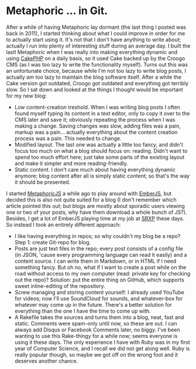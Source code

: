 # Metaphoric ... in Git.

After a while of having Metaphoric lay dormant (the last thing I posted was back in 2011), I started thinking about
what I could improve in order for me to actually start using it. It's not that I don't have anything to write about;
actually I run into plenty of interesting stuff during an average day. I built the lastI Metaphoric when I was really
into making everything dynamic and using [CakePHP](http://www.cakephp.org) on a daily basis, so it used Cake backed up
by the Croogo CMS (as I was too lazy to write the functionality myself). Turns out this was an unfortunate choice,
because while I'm not too lazy to write blog posts, I actually _am_ too lazy to maintain the blog software itself.
After a while the Cake version got outdated, Croogo got outdated and everything got terribly slow.
So I sat down and looked at the things I thought would be important for my new blog:

- Low content-creation treshold. When I was writing blog posts I often found myself typing its content in a text editor,
  only to copy it over to the CMS later and save it; obviously repeating the process when I was making a change. Saving
  changes was slow, adding files was a pain, markup was a pain... actually everything about the content creation process
  was a pain. This needed to change.
- Modified layout. The last one was actually a little too fancy, and didn't focus too much on what a blog should focus
  on: reading. Didn't want to spend too much effort here; just take some parts of the existing layout and make it simpler
  and more reading-friendly.
- Static content. I don't care much about having everything dynamic anymore; blog content after all is simply
  static content; so that's the way it should be presented.

I started [MetaphoricJS](http://github.com/ElteHupkes/MetaphoricJS) a while ago to play around with
[EmberJS](http://www.emberjs.com), but decided this is also not quite suited for a blog (I don't remember which article
pointed this out; but blogs are mostly about sporadic users viewing one or two of your posts, why have them download
a whole bunch of JS?). Besides, I get a lot of EmberJS playing time at my job at [SRXP](http://www.srxp.com) these days.
So instead I took an entirely different approach:

- I like having everything in repos; so why couldn't my blog be a repo? Step 1: create Git-repo for blog.
- Posts are just text files in the repo; every post consists of a config file (in JSON, 'cause every programming
  language can read it easily) and a content source. I can write them in Markdown, or in HTML if I need something fancy.
   But oh no, what if I want to create a post while on the road without access to my own computer (read: private key
  for checking out the repo)? Solution: put the entire thing on GitHub, which supports sweet inline-editing
  of the repository.
- Screw managing and storing content yourself: I already used YouTube for videos; now I'll use SoundCloud for sounds,
  and whatever-box for whatever may come up in the future. There's a better solution for everything than the one I
  have the time to come up with.
- A Rakefile takes the sources and turns them into a blog, neat, fast and static. Comments were spam-only until now,
  so these are out. I can always add Disqus or Facebook Comments later, no biggy. I've been wanting to use this
  Rake-thingy for a while now; seems everyone is using it these days. The only experience I have with Ruby was in
  my first year of Computer Science, and I recall we did not get along well. Ruby is really popular though, so maybe
  we got off on the wrong foot and it deserves another chance.